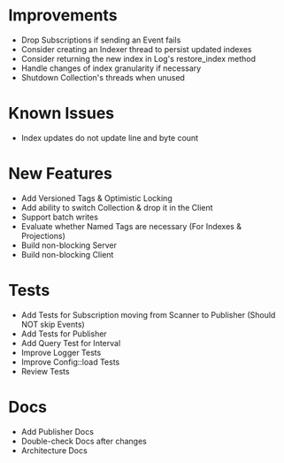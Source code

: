 # Improvements

- Drop Subscriptions if sending an Event fails
- Consider creating an Indexer thread to persist updated indexes
- Consider returning the new index in Log's restore_index method
- Handle changes of index granularity if necessary
- Shutdown Collection's threads when unused

# Known Issues

- Index updates do not update line and byte count

# New Features

- Add Versioned Tags & Optimistic Locking
- Add ability to switch Collection & drop it in the Client
- Support batch writes
- Evaluate whether Named Tags are necessary (For Indexes & Projections)
- Build non-blocking Server
- Build non-blocking Client

# Tests

- Add Tests for Subscription moving from Scanner to Publisher (Should NOT skip Events)
- Add Tests for Publisher
- Add Query Test for Interval
- Improve Logger Tests
- Improve Config::load Tests
- Review Tests

# Docs

- Add Publisher Docs
- Double-check Docs after changes
- Architecture Docs